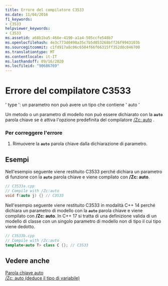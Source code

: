 ```yaml
---
title: Errore del compilatore C3533
ms.date: 11/04/2016
f1_keywords:
- C3533
helpviewer_keywords:
- C3533
ms.assetid: a68b1ba5-466e-4190-a1a4-505ccfe548b7
ms.openlocfilehash: 4e3c773d0498a35c7b5d053268bff26f9943103b
ms.sourcegitcommit: c1fd917a8c06c6504f66f66315ff352d0c046700
ms.translationtype: MT
ms.contentlocale: it-IT
ms.lasthandoff: 09/16/2020
ms.locfileid: "90686769"
---
```

# <a name="compiler-error-c3533"></a>Errore del compilatore C3533

' type ': un parametro non può avere un tipo che contiene ' auto '

Un metodo o un parametro di modello non può essere dichiarato con la **`auto`** parola chiave se è attiva l'opzione predefinita del compilatore [/Zc: auto](../../build/reference/zc-auto-deduce-variable-type.md) .

### <a name="to-correct-this-error"></a>Per correggere l'errore

1. Rimuovere la **`auto`** parola chiave dalla dichiarazione di parametro.

## <a name="examples"></a>Esempi

Nell'esempio seguente viene restituito C3533 perché dichiara un parametro di funzione con la **`auto`** parola chiave e viene compilato con **/Zc: auto**.

```cpp
// C3533a.cpp
// Compile with /Zc:auto
void f(auto j) {} // C3533
```

Nell'esempio seguente viene restituito C3533 in modalità C++ 14 perché dichiara un parametro di modello con la **`auto`** parola chiave e viene compilato con **/Zc: auto**. In C++ 17 si tratta di una definizione valida di un modello di classe con un singolo parametro di modello non di tipo il cui tipo viene dedotto.

```cpp
// C3533b.cpp
// Compile with /Zc:auto
template<auto T> class C {}; // C3533
```

## <a name="see-also"></a>Vedere anche

[Parola chiave auto](../../cpp/auto-keyword.md)<br/>
[/Zc: auto (deduce il tipo di variabile)](../../build/reference/zc-auto-deduce-variable-type.md)
